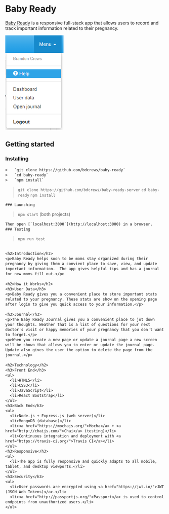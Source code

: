 <h1>Baby Ready</h1>
<p><a href="https://bookkeeper-ape-63565.netlify.com/">Baby Ready</a> is a responsive full-stack app that allows users to record and track important information related to their pregnancy.</p>
<img src="public/help0001.png">

## Getting started
### Installing
```
>   `git clone https://github.com/bdcrews/baby-ready`
>   `cd baby-ready`
>   `npm install`
```
>   `git clone https://github.com/bdcrews/baby-ready-server`
>   `cd baby-ready`
>   `npm install`
```
### Launching
```
>   `npm start` (both projects)
```
Then open [`localhost:3000`](http://localhost:3000) in a browser.
### Testing
```
>   `npm run test`
```

<h2>Introduction</h2>
<p>Baby Ready helps soon to be moms stay organized during their pregnancy by giving them a convient place to save, view, and update important information.  The app gives helpful tips and has a journal for new moms fill out.</p>

<h2>How it Works</h2>
<h3>User Data</h3>
<p>Baby Ready gives you a convenient place to store important stats related to your pregnancy. These stats are show on the opening page after login to give you quick access to your information.</p>

<h3>Journal</h3>
<p>The Baby Ready Journal gives you a convenient place to jot down your thoughts. Weather that is a list of questions for your next doctor's visit or happy memories of your pregnancy that you don't want to forget.</p>
<p>When you create a new page or update a journal page a new screen will be shown that allows you to enter or update the journal page. Update also gives the user the option to delete the page from the journal.</p>

<h2>Technology</h2>
<h3>Front End</h3>
<ul>
  <li>HTML5</li>
  <li>CSS3</li>
  <li>JavaScript</li>
  <li>React Bootstrap</li>
</ul>
<h3>Back End</h3>
<ul>
  <li>Node.js + Express.js (web server)</li>
  <li>MongoDB (database)</li>
  <li><a href="https://mochajs.org/">Mocha</a> + <a href="http://chaijs.com/">Chai</a> (testing)</li>
  <li>Continuous integration and deployment with <a href="https://travis-ci.org/">Travis CI</a></li>
</ul>
<h3>Responsive</h3>
<ul>
  <li>The app is fully responsive and quickly adapts to all mobile, tablet, and desktop viewports.</li>
</ul>
<h3>Security</h3>
<ul>
  <li>User passwords are encrypted using <a href="https://jwt.io/">JWT (JSON Web Tokens)</a>.</li>
  <li><a href="http://passportjs.org/">Passport</a> is used to control endpoints from unauthorized users.</li>
</ul>
